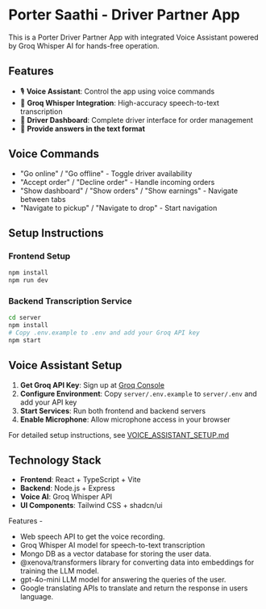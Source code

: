 # Porter Saathi - Driver Partner App

This is a Porter Driver Partner App with integrated Voice Assistant powered by Groq Whisper AI for hands-free operation.

## Features

- 🎙️ **Voice Assistant**: Control the app using voice commands
- 🤖 **Groq Whisper Integration**: High-accuracy speech-to-text transcription
- 📱 **Driver Dashboard**: Complete driver interface for order management
- 📝 **Provide answers in the text format**

## Voice Commands

- "Go online" / "Go offline" - Toggle driver availability
- "Accept order" / "Decline order" - Handle incoming orders
- "Show dashboard" / "Show orders" / "Show earnings" - Navigate between tabs
- "Navigate to pickup" / "Navigate to drop" - Start navigation

## Setup Instructions

### Frontend Setup
```bash
npm install
npm run dev
```

### Backend Transcription Service
```bash
cd server
npm install
# Copy .env.example to .env and add your Groq API key
npm start
```

## Voice Assistant Setup

1. **Get Groq API Key**: Sign up at [Groq Console](https://console.groq.com/)
2. **Configure Environment**: Copy `server/.env.example` to `server/.env` and add your API key
3. **Start Services**: Run both frontend and backend servers
4. **Enable Microphone**: Allow microphone access in your browser

For detailed setup instructions, see [VOICE_ASSISTANT_SETUP.md](VOICE_ASSISTANT_SETUP.md)

## Technology Stack

- **Frontend**: React + TypeScript + Vite
- **Backend**: Node.js + Express
- **Voice AI**: Groq Whisper API
- **UI Components**: Tailwind CSS + shadcn/ui


Features - 
- Web speech API to get the voice recording. 
- Groq Whisper AI model for speech-to-text transcription 
- Mongo DB as a vector database for storing the user data.
- @xenova/transformers library for converting data into embeddings for training the LLM model.
- gpt-4o-mini LLM model for answering the queries of the user. 
- Google translating APIs to translate and return the response in users language.
